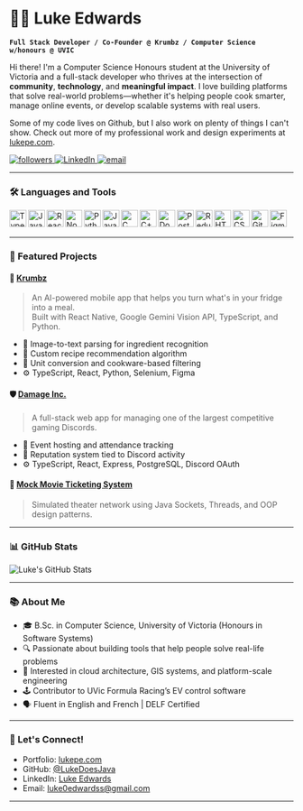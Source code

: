 # 🧑‍💻 Luke Edwards

**`Full Stack Developer / Co-Founder @ Krumbz / Computer Science w/honours @ UVIC`**

Hi there! I'm a Computer Science Honours student at the University of Victoria and a full-stack developer who thrives at the intersection of **community**, **technology**, and **meaningful impact**. I love building platforms that solve real-world problems—whether it's helping people cook smarter, manage online events, or develop scalable systems with real users.

Some of my code lives on Github, but I also work on plenty of things I can't show. Check out more of my professional work and design experiments at [lukepe.com](https://lukepe.com).

<p align="left">
  <a href="https://github.com/LukeDoesJava?tab=followers">
    <img alt="followers" title="Follow me on GitHub" src="https://custom-icon-badges.demolab.com/github/followers/LukeDoesJava?color=blue&labelColor=2e3a59&style=for-the-badge&label=Follow&logo=person-add&logoColor=white"/>
  </a>
  <a href="https://www.linkedin.com/in/luke-edwards-670181270/">
    <img alt="LinkedIn" title="Connect on LinkedIn" src="https://custom-icon-badges.demolab.com/badge/-Connect-blue?style=for-the-badge&logo=linkedin&logoColor=white"/>
  </a>
  <a href="mailto:luke0edwardss@gmail.com">
    <img alt="email" title="Email Me" src="https://custom-icon-badges.demolab.com/badge/-Email-white?style=for-the-badge&logo=gmail&logoColor=red"/>
  </a>
</p>

---

### 🛠️ Languages and Tools

<img align="left" alt="TypeScript" width="30px" src="https://cdn.jsdelivr.net/gh/devicons/devicon/icons/typescript/typescript-original.svg" />
<img align="left" alt="JavaScript" width="30px" src="https://cdn.jsdelivr.net/gh/devicons/devicon/icons/javascript/javascript-original.svg" />
<img align="left" alt="React" width="30px" src="https://cdn.jsdelivr.net/gh/devicons/devicon/icons/react/react-original.svg" />
<img align="left" alt="Node.js" width="30px" src="https://cdn.jsdelivr.net/gh/devicons/devicon/icons/nodejs/nodejs-original.svg" />
<img align="left" alt="Python" width="30px" src="https://cdn.jsdelivr.net/gh/devicons/devicon/icons/python/python-original.svg" />
<img align="left" alt="Java" width="30px" src="https://cdn.jsdelivr.net/gh/devicons/devicon/icons/java/java-original.svg" />
<img align="left" alt="C" width="30px" src="https://cdn.jsdelivr.net/gh/devicons/devicon/icons/c/c-original.svg" />
<img align="left" alt="C++" width="30px" src="https://cdn.jsdelivr.net/gh/devicons/devicon/icons/cplusplus/cplusplus-line.svg" />
<img align="left" alt="Docker" width="30px" src="https://cdn.jsdelivr.net/gh/devicons/devicon/icons/docker/docker-original.svg" />
<img align="left" alt="PostgreSQL" width="30px" src="https://cdn.jsdelivr.net/gh/devicons/devicon/icons/postgresql/postgresql-original.svg" />
<img align="left" alt="Redux" width="30px" src="https://cdn.jsdelivr.net/gh/devicons/devicon/icons/redux/redux-original.svg" />
<img align="left" alt="HTML" width="30px" src="https://cdn.jsdelivr.net/gh/devicons/devicon/icons/html5/html5-original.svg" />
<img align="left" alt="CSS" width="30px" src="https://cdn.jsdelivr.net/gh/devicons/devicon/icons/css3/css3-original.svg" />
<img align="left" alt="GitHub" width="30px" src="https://cdn.jsdelivr.net/gh/devicons/devicon/icons/github/github-original.svg" />
<img align="left" alt="Figma" width="30px" src="https://cdn.jsdelivr.net/gh/devicons/devicon/icons/figma/figma-original.svg" />


<br />
<br />

---

### 🚀 Featured Projects

#### 🥘 [Krumbz](https://github.com/LukeDoesJava)
> An AI-powered mobile app that helps you turn what's in your fridge into a meal.  
Built with React Native, Google Gemini Vision API, TypeScript, and Python.

- 📸 Image-to-text parsing for ingredient recognition
- 🧠 Custom recipe recommendation algorithm
- 🍳 Unit conversion and cookware-based filtering
- ⚙️ TypeScript, React, Python, Selenium, Figma

#### 🛡️ [Damage Inc.](https://github.com/LukeDoesJava)
> A full-stack web app for managing one of the largest competitive gaming Discords.

- 📅 Event hosting and attendance tracking
- 🧾 Reputation system tied to Discord activity
- ⚙️ TypeScript, React, Express, PostgreSQL, Discord OAuth

#### 🎥 [Mock Movie Ticketing System](https://github.com/LukeDoesJava)
> Simulated theater network using Java Sockets, Threads, and OOP design patterns.

---

### 📊 GitHub Stats

![Luke's GitHub Stats](https://github-readme-stats.vercel.app/api?username=LukeDoesJava&show_icons=true&theme=tokyonight&hide_border=true&count_private=true)

<!-- Optional streak card -->
<!-- ![GitHub Streak](https://streak-stats.demolab.com?user=LukeDoesJava&theme=tokyonight&hide_border=true) -->

---

### 📚 About Me

- 🎓 B.Sc. in Computer Science, University of Victoria (Honours in Software Systems)
- 🔍 Passionate about building tools that help people solve real-life problems
- 🧩 Interested in cloud architecture, GIS systems, and platform-scale engineering
- 🕹️ Contributor to UVic Formula Racing’s EV control software
- 🗣️ Fluent in English and French | DELF Certified

---

### 💬 Let's Connect!

- Portfolio: [lukepe.com](https://lukepe.com)  
- GitHub: [@LukeDoesJava](https://github.com/LukeDoesJava)  
- LinkedIn: [Luke Edwards](https://linkedin.com/in/luke-edwards-670181270)  
- Email: [luke0edwardss@gmail.com](mailto:luke0edwardss@gmail.com)

---
